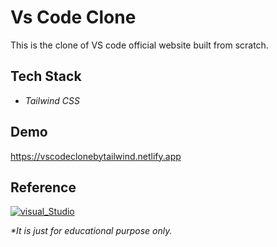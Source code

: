 # Vs Code Clone

This is the clone of VS code official website built from scratch.

## Tech Stack

- _Tailwind CSS_

## Demo

https://vscodeclonebytailwind.netlify.app


## Reference

[![visual_Studio](https://img.shields.io/badge/visual_studio-758283?style=for-the-badge&logo=visualstudio&logoColor=1B98F5)](https://code.visualstudio.com/)

_*It is just for educational purpose only._